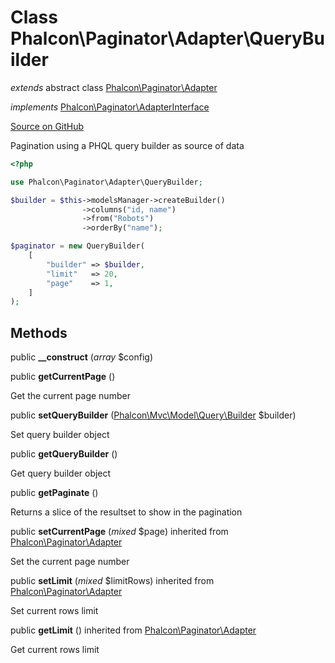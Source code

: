 # Class **Phalcon\\Paginator\\Adapter\\QueryBuilder**

*extends* abstract class [Phalcon\Paginator\Adapter](/en/3.1.2/api/Phalcon_Paginator_Adapter)

*implements* [Phalcon\Paginator\AdapterInterface](/en/3.1.2/api/Phalcon_Paginator_AdapterInterface)

<a href="https://github.com/phalcon/cphalcon/blob/master/phalcon/paginator/adapter/querybuilder.zep" class="btn btn-default btn-sm">Source on GitHub</a>

Pagination using a PHQL query builder as source of data

```php
<?php

use Phalcon\Paginator\Adapter\QueryBuilder;

$builder = $this->modelsManager->createBuilder()
                ->columns("id, name")
                ->from("Robots")
                ->orderBy("name");

$paginator = new QueryBuilder(
    [
        "builder" => $builder,
        "limit"   => 20,
        "page"    => 1,
    ]
);

```


## Methods
public  **__construct** (*array* $config)





public  **getCurrentPage** ()

Get the current page number



public  **setQueryBuilder** ([Phalcon\Mvc\Model\Query\Builder](/en/3.1.2/api/Phalcon_Mvc_Model_Query_Builder) $builder)

Set query builder object



public  **getQueryBuilder** ()

Get query builder object



public  **getPaginate** ()

Returns a slice of the resultset to show in the pagination



public  **setCurrentPage** (*mixed* $page) inherited from [Phalcon\Paginator\Adapter](/en/3.1.2/api/Phalcon_Paginator_Adapter)

Set the current page number



public  **setLimit** (*mixed* $limitRows) inherited from [Phalcon\Paginator\Adapter](/en/3.1.2/api/Phalcon_Paginator_Adapter)

Set current rows limit



public  **getLimit** () inherited from [Phalcon\Paginator\Adapter](/en/3.1.2/api/Phalcon_Paginator_Adapter)

Get current rows limit



